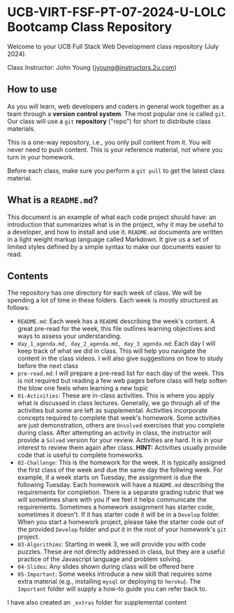 # UCB-VIRT-FSF-PT-07-2024-U-LOLC Bootcamp Class Repository

Welcome to your UCB Full Stack Web Development class repository (July 2024).

Class Instructor: John Young (jyoung@instructors.2u.com)

## How to use

As you will learn, web developers and coders in general work together as a team through a **version control system**. The most popular one is called `git`. Our class will use a `git` **repository** ("repo") for short to distribute class materials.

This is a one-way repository, i.e., you only pull content from it. You will never need to push content. This is your reference material, not where you turn in your homework.

Before each class, make sure you perform a `git pull` to get the latest class material.

## What is a `README.md`?

This document is an example of what each code project should have: an introduction that summarizes what is in the project, why it may be useful to a developer, and how to install and use it. `README.md` documents are written in a light weight markup language called Markdown. It give us a set of limited styles defined by a simple syntax to make our documents easier to read.

## Contents

The repository has one directory for each week of class. We will be spending a lot of time in these folders. Each week is mostly structured as follows:

- `README.md`: Each week has a `README` describing the week's content. A great pre-read for the week, this file outlines learning objectives and ways to assess your understanding.
- `day_1_agenda.md, day_2_agenda.md, day_3_agenda.md`: Each day I will keep track of what we did in class. This will help you navigate the content in the class videos. I will also give suggestions on how to study before the next class
- `pre-read.md`: I will prepare a pre-read list for each day of the week. This is not required but reading a few web pages before class will help soften the blow one feels when learning a new topic
- `01-Activities`: These are in-class activities. This is where you apply what is discussed in class lectures. Generally, we go through all of the activities but some are left as supplemental. Activities incorporate concepts required to complete that week's homework. Some activities are just demonstration, others are `Unsolved` exercises that you complete during class. After attempting an activity in class, the instructor will provide a `Solved` version for your review. Activities are hard. It is in your interest to review them again after class. **HINT:** Activities usually provide code that is useful to complete homeworks.
- `02-Challenge`: This is the homework for the week. It is typically assigned the first class of the week and due the same day the follwing week. For example, if a week starts on Tuesday, the assignment is due the following Tuesday. Each homework will have a `README.md` describing the requirements for completion. There is a separate grading rubric that we will sometimes share with you if we feel it helps communicate the requirements. Sometimes a homework assignment has starter code, sometimes it doesn't. If it has starter code it will be in a `Develop` folder. When you start a homework project, please take the starter code out of the provided `Develop` folder and put it in the root of your homework's `git` project.
- `03-Algorithims`: Starting in week 3, we will provide you with code puzzles. These are not directly addressed in class, but they are a useful practice of the Javascript language and problem solving.
- `04-Slides`: Any slides shown during class will be offered here
- `05-Important`: Some weeks introduce a new skill that requires some extra material (e.g., installing `mysql` or deploying to `heroku`). The `Important` folder will supply a how-to guide you can refer back to.

I have also created an `_extras` folder for supplemental content
